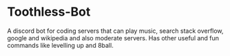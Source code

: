 # Toothless-Bot
A discord bot for coding servers that can play music, search stack overflow, google and wikipedia and also moderate servers.
Has other useful and fun commands like levelling up and 8ball.
